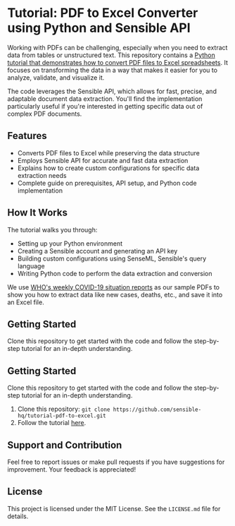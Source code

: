 # Tutorial: PDF to Excel Converter using Python and Sensible API
Working with PDFs can be challenging, especially when you need to extract data from tables or unstructured text. This repository contains a [Python tutorial that demonstrates how to convert PDF files to Excel spreadsheets](https://sensible.so/learn/pdf-to-excel-conversion-python). It focuses on transforming the data in a way that makes it easier for you to analyze, validate, and visualize it.

The code leverages the Sensible API, which allows for fast, precise, and adaptable document data extraction. You'll find the implementation particularly useful if you're interested in getting specific data out of complex PDF documents.

## Features
- Converts PDF files to Excel while preserving the data structure
- Employs Sensible API for accurate and fast data extraction
- Explains how to create custom configurations for specific data extraction needs
- Complete guide on prerequisites, API setup, and Python code implementation

## How It Works
The tutorial walks you through:

- Setting up your Python environment
- Creating a Sensible account and generating an API key
- Building custom configurations using SenseML, Sensible's query language
- Writing Python code to perform the data extraction and conversion

We use [WHO's weekly COVID-19 situation reports](https://www.who.int/emergencies/diseases/novel-coronavirus-2019/situation-reports) as our sample PDFs to show you how to extract data like new cases, deaths, etc., and save it into an Excel file.

## Getting Started
Clone this repository to get started with the code and follow the step-by-step tutorial for an in-depth understanding.

## Getting Started
Clone this repository to get started with the code and follow the step-by-step tutorial for an in-depth understanding.
1. Clone this repository: `git clone https://github.com/sensible-hq/tutorial-pdf-to-excel.git`
2. Follow the tutorial [here](https://sensible.so/learn/pdf-to-excel-conversion-python).

## Support and Contribution
Feel free to report issues or make pull requests if you have suggestions for improvement. Your feedback is appreciated!

## License
This project is licensed under the MIT License. See the `LICENSE.md` file for details. 
